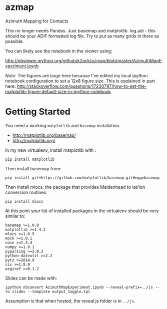 azmap
=====

Azimuth Mapping for Contacts

This no longer needs Pandas. Just basemap and matplotlib.
log.adi - this should be your ADIF formatted log file.
Try to put as many grids in there as possible.

You can likely see the notebook in the viewer using:

http://nbviewer.ipython.org/github/k2ack/azmap/blob/master/AzimuthMapExperiment.ipynb

_Note_: The figures are large here because I've edited my local ipython notebook configuration to set a 12x8 figure size. This is explained in part here: http://stackoverflow.com/questions/17230797/how-to-set-the-matplotlib-figure-default-size-in-ipython-notebook

Getting Started
===============

You need a working `matplotlib` and `basemap` installation.
* http://matplotlib.org/basemap/
* http://matplotlib.org/

In my new virtualenv, install matplotlib with :

    pip install matplotlib

Then install basemap from:

    pip install git+https://github.com/matplotlib/basemap.git#egg=basemap

Then install mlocs; the package that provides Maidenhead to lat/lon conversion routines:

    pip install mlocs



At this point your list of installed packages in the virtualenv should be very similar to:

    basemap >=1.0.8
    matplotlib >=1.4.2
    mlocs >=1.0.5
    mock >=1.0.1
    nose >=1.3.4
    numpy >=1.9.1
    pyparsing >=2.0.3
    python-dateutil >=2.2
    pytz >=2014.9
    six >=1.8.0
    wsgiref >=0.1.2

Slides can be made with:

    ipython nbconvert AzimuthMapExperiment.ipynb --reveal-prefix=../js --to slides --template output_toggle.tpl

Assumption is that when hosted, the reveal.js folder is in ``../js``.
